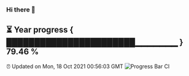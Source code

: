 ### Hi there 👋
⏳ Year progress { ███████████████████████▁▁▁▁▁▁▁ } 79.46 %
---
⏰ Updated on Mon, 18 Oct 2021 00:56:03 GMT
![Progress Bar CI](https://github.com/liununu/liununu/workflows/Progress%20Bar%20CI/badge.svg)
